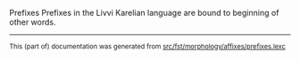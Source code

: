 Prefixes
Prefixes in the Livvi Karelian language are bound to beginning of other words.

* * *

<small>This (part of) documentation was generated from [src/fst/morphology/affixes/prefixes.lexc](https://github.com/giellalt/lang-olo/blob/main/src/fst/morphology/affixes/prefixes.lexc)</small>
